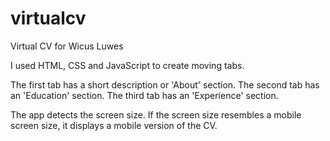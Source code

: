 # virtualcv
Virtual CV for Wicus Luwes

I used HTML, CSS and JavaScript to create moving tabs.

The first tab has a short description or 'About' section.
The second tab has an 'Education' section.
The third tab has an 'Experience' section.

The app detects the screen size. 
If the screen size resembles a mobile screen size, it displays a mobile version of the CV.
